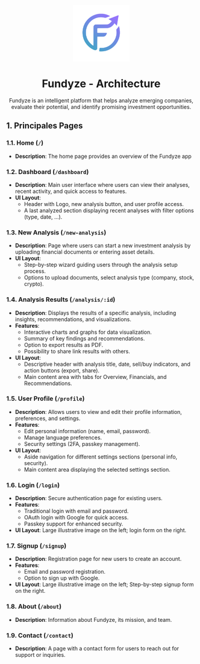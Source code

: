 <div align="center">
    <img src="../assets/logo_transparent.png" alt="Fundyze's logo" width="150" height="150">
    <h1 align="center">Fundyze - Architecture</h1>
    <p align="center">
        Fundyze is an intelligent platform that helps analyze emerging companies, evaluate their potential, and identify promising investment opportunities.
    </p>
</div>

## 1. Principales Pages
### 1.1. Home (`/`)
- **Description**: The home page provides an overview of the Fundyze app
### 1.2. Dashboard (`/dashboard`)
- **Description**: Main user interface where users can view their analyses, recent activity, and quick access to features.
- **UI Layout**: 
    - Header with Logo, new analysis button, and user profile access.
    - A last analyzed section displaying recent analyses with filter options (type, date, ...).
### 1.3. New Analysis (`/new-analysis`)
- **Description**: Page where users can start a new investment analysis by uploading financial documents or entering asset details.
- **UI Layout**: 
    - Step-by-step wizard guiding users through the analysis setup process.
    - Options to upload documents, select analysis type (company, stock, crypto).
### 1.4. Analysis Results (`/analysis/:id`)
- **Description**: Displays the results of a specific analysis, including insights, recommendations, and visualizations.
- **Features**:
    - Interactive charts and graphs for data visualization.
    - Summary of key findings and recommendations.
    - Option to export results as PDF.
    - Possibility to share link results with others.
- **UI Layout**: 
    - Descriptive header with analysis title, date, sell/buy indicators, and action buttons (export, share).
    - Main content area with tabs for Overview, Financials, and Recommendations.

### 1.5. User Profile (`/profile`)
- **Description**: Allows users to view and edit their profile information, preferences, and settings.
- **Features**:
    - Edit personal information (name, email, password).
    - Manage language preferences.
    - Security settings (2FA, passkey management).
- **UI Layout**: 
    - Aside navigation for different settings sections (personal info, security).
    - Main content area displaying the selected settings section.
### 1.6. Login (`/login`)
- **Description**: Secure authentication page for existing users.
- **Features**:
    - Traditional login with email and password.
    - OAuth login with Google for quick access.
    - Passkey support for enhanced security.
- **UI Layout**: Large illustrative image on the left; login form on the right.

### 1.7. Signup (`/signup`)
- **Description**: Registration page for new users to create an account.
- **Features**:
    - Email and password registration.
    - Option to sign up with Google.
- **UI Layout**: Large illustrative image on the left; Step-by-step signup form on the right.
### 1.8. About (`/about`)
- **Description**: Information about Fundyze, its mission, and team.
### 1.9. Contact (`/contact`)
- **Description**: A page with a contact form for users to reach out for support or inquiries.